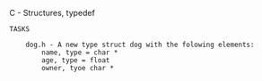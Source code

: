 C - Structures, typedef

	TASKS

		dog.h - A new type struct dog with the folowing elements:
			name, type = char *
			age, type = float
			owner, tyoe char *
